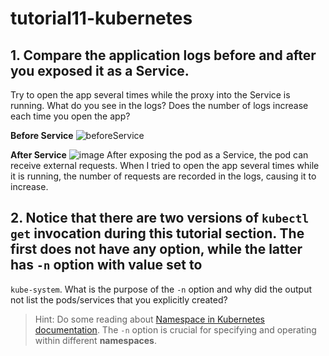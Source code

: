 # tutorial11-kubernetes

## 1. Compare the application logs before and after you exposed it as a Service.
  Try to open the app several times while the proxy into the Service is running.
  What do you see in the logs? Does the number of logs increase each time you open the app?

**Before Service**
![beforeService](https://github.com/sorfeb/tutorial11-kubernetes/assets/112263712/f11a65a3-d0d7-4f2a-9ce6-81745a34b43a)

**After Service**
![image](https://github.com/sorfeb/tutorial11-kubernetes/assets/112263712/b47a2abb-0dcd-4271-8495-e14a9a0f488a)
After exposing the pod as a Service, the pod can receive external requests. When I tried to open the app several times while it is running, the number of requests are recorded in the logs, causing it to increase.

## 2. Notice that there are two versions of `kubectl get` invocation during this tutorial section. The first does not have any option, while the latter has `-n` option with value set to
`kube-system`.
What is the purpose of the `-n` option and why did the output not list the pods/services that you
explicitly created?
> Hint: Do some reading about [Namespace in Kubernetes
documentation](https://kubernetes.io/docs/concepts/overview/working-with-objects/namespaces/).
The `-n` option is crucial for specifying and operating within different **namespaces**.
